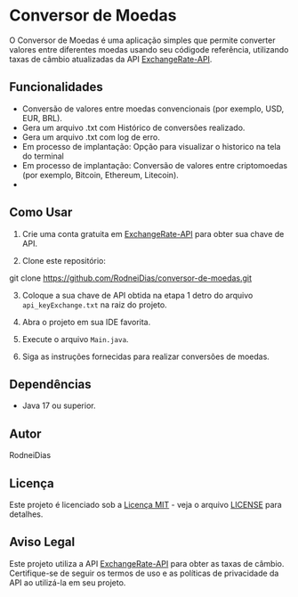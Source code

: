 # Conversor de Moedas

O Conversor de Moedas é uma aplicação simples que permite converter valores entre diferentes moedas usando seu códigode referência, utilizando taxas de câmbio atualizadas da API [ExchangeRate-API](https://www.exchangerate-api.com/).

## Funcionalidades

- Conversão de valores entre moedas convencionais (por exemplo, USD, EUR, BRL).
- Gera um arquivo .txt com Histórico de conversões realizado.
- Gera um arquivo .txt com log de erro.
- Em processo de implantação: Opção para visualizar o historico na tela do terminal
- Em processo de implantação: Conversão de valores entre criptomoedas (por exemplo, Bitcoin, Ethereum, Litecoin).
- 
## Como Usar

1. Crie uma conta gratuita em [ExchangeRate-API](https://www.exchangerate-api.com/) para obter sua chave de API.

2. Clone este repositório:

git clone https://github.com/RodneiDias/conversor-de-moedas.git

3. Coloque a sua chave de API obtida na etapa 1 detro do arquivo `api_keyExchange.txt` na raiz do projeto. 

4. Abra o projeto em sua IDE favorita.

5. Execute o arquivo `Main.java`.

6. Siga as instruções fornecidas para realizar conversões de moedas.

## Dependências

- Java 17 ou superior.

## Autor

RodneiDias 

## Licença

Este projeto é licenciado sob a [Licença MIT](https://opensource.org/licenses/MIT) - veja o arquivo [LICENSE](LICENSE) para detalhes.

## Aviso Legal

Este projeto utiliza a API [ExchangeRate-API](https://www.exchangerate-api.com/) para obter as taxas de câmbio. Certifique-se de seguir os termos de uso e as políticas de privacidade da API ao utilizá-la em seu projeto.
